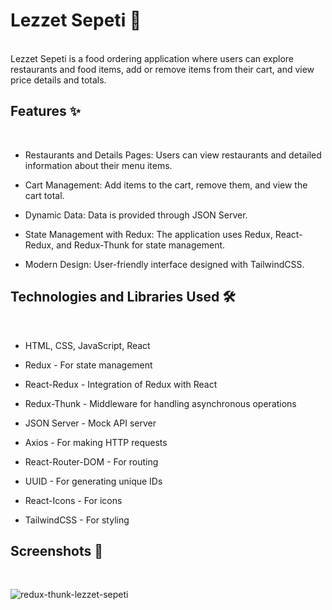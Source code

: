# Lezzet Sepeti 🍔
<br/>
Lezzet Sepeti is a food ordering application where users can explore restaurants and food items, add or remove items from their cart, and view price details and totals.

## Features ✨
<br/>

* Restaurants and Details Pages: Users can view restaurants and detailed information about their menu items.
  
* Cart Management: Add items to the cart, remove them, and view the cart total.
  
* Dynamic Data: Data is provided through JSON Server.
  
* State Management with Redux: The application uses Redux, React-Redux, and Redux-Thunk for state management.
  
* Modern Design: User-friendly interface designed with TailwindCSS.
  
## Technologies and Libraries Used 🛠️
<br/>

- HTML, CSS, JavaScript, React
  
- Redux - For state management
  
- React-Redux - Integration of Redux with React
  
- Redux-Thunk - Middleware for handling asynchronous operations
  
- JSON Server - Mock API server
  
- Axios - For making HTTP requests
  
- React-Router-DOM - For routing
  
- UUID - For generating unique IDs
  
- React-Icons - For icons
  
- TailwindCSS - For styling


## Screenshots 📸
<br/>

![redux-thunk-lezzet-sepeti](https://github.com/user-attachments/assets/47c0c1ef-4398-415d-9695-181449f3b2dd)




  

